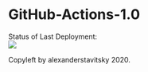 # GitHub-Actions-1.0


Status of Last Deployment:<br>
<img src="https://github.com/alexanderstavitsky/github-actions1/workflows/GitHub-Actions-1.0/badge.svg?branch=main"><br>


Copyleft by alexanderstavitsky 2020.
